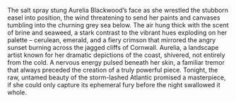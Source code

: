 The salt spray stung Aurelia Blackwood’s face as she wrestled the stubborn easel into position, the wind threatening to send her paints and canvases tumbling into the churning grey sea below.  The air hung thick with the scent of brine and seaweed, a stark contrast to the vibrant hues exploding on her palette – cerulean, emerald, and a fiery crimson that mirrored the angry sunset burning across the jagged cliffs of Cornwall.  Aurelia, a landscape artist known for her dramatic depictions of the coast, shivered, not entirely from the cold.  A nervous energy pulsed beneath her skin, a familiar tremor that always preceded the creation of a truly powerful piece.  Tonight, the raw, untamed beauty of the storm-lashed Atlantic promised a masterpiece, if she could only capture its ephemeral fury before the night swallowed it whole.
